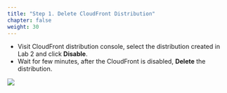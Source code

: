 ```yaml
---
title: "Step 1. Delete CloudFront Distribution"
chapter: false
weight: 30
---
```


* Visit CloudFront distribution console, select the distribution created in Lab 2 and click **Disable**. 
* Wait for few minutes, after the CloudFront is disabled, **Delete** the distribution.

![](/images/clean-1.png)